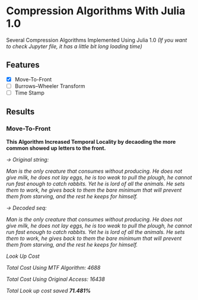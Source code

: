 # Compression Algorithms With Julia 1.0
Several Compression Algorithms Implemented Using Julia 1.0
_(If you want to check Jupyter file, it has a little bit long loading time)_

## Features
- [x] Move-To-Front
- [ ] Burrows–Wheeler Transform
- [ ] Time Stamp

## Results

### Move-To-Front

**This Algorithm Increased Temporal Locality by decaoding the more common showed up letters to the front.**

_-> Original string:_

_Man is the only creature that consumes without producing. He does not give milk, he does not lay eggs, he is too weak to pull the plough, he cannot run fast enough to catch rabbits. Yet he is lord of all the animals. He sets them to work, he gives back to them the bare minimum that will prevent them from starving, and the rest he keeps for himself._

_-> Decoded seq:_

_Man is the only creature that consumes without producing. He does not give milk, he does not lay eggs, he is too weak to pull the plough, he cannot run fast enough to catch rabbits. Yet he is lord of all the animals. He sets them to work, he gives back to them the bare minimum that will prevent them from starving, and the rest he keeps for himself._

_Look Up Cost_

_Total Cost Using MTF Algorithm: 4688_

_Total Cost Using Original Access: 16438_

_Total Look up cost saved **71.481%**_

